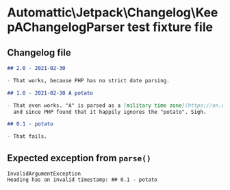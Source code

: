 # Automattic\Jetpack\Changelog\KeepAChangelogParser test fixture file

## Changelog file
  ~~~~~~~~markdown changelog
  ## 2.0 - 2021-02-30

  - That works, because PHP has no strict date parsing.

  ## 1.0 - 2021-02-30 A potato

  - That even works. "A" is parsed as a [military time zone](https://en.wikipedia.org/wiki/List_of_military_time_zones),
    and since PHP found that it happily ignores the "potato". Sigh.

  ## 0.1 - potato

  - That fails.

  ~~~~~~~~

## Expected exception from `parse()`
  ~~~~~~~~text parse-exception
  InvalidArgumentException
  Heading has an invalid timestamp: ## 0.1 - potato
  ~~~~~~~~

